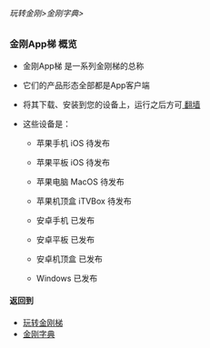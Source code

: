 ###### 玩转金刚>金刚字典>

### 金刚App梯 概览

- 金刚App梯 是一系列金刚梯的总称
- 它们的产品形态全部都是App客户端
- 将其下载、安装到您的设备上，运行之后方可[ 翻墙 ](https://github.com/a2zitpro/web/blob/master/LadderFree/kkDictionary/OverTheWall.md)
- 这些设备是：

  - 苹果手机   iOS    待发布
  - 苹果平板   iOS    待发布
  - 苹果电脑   MacOS  待发布
  - 苹果机顶盒 iTVBox 待发布

  - 安卓手机          已发布
  - 安卓平板          已发布
  - 安卓机顶盒        已发布

  - Windows          已发布


#### 返回到
- [玩转金刚梯](https://github.com/a2zitpro/web/blob/master/LadderFree/A.md)
- [金刚字典](https://github.com/a2zitpro/web/blob/master/LadderFree/kkDictionary/KKDictionary.md)

